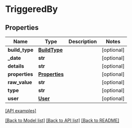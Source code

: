 # TriggeredBy

## Properties
Name | Type | Description | Notes
------------ | ------------- | ------------- | -------------
**build_type** | [**BuildType**](BuildType.md) |  | [optional] 
**_date** | **str** |  | [optional] 
**details** | **str** |  | [optional] 
**properties** | [**Properties**](Properties.md) |  | [optional] 
**raw_value** | **str** |  | [optional] 
**type** | **str** |  | [optional] 
**user** | [**User**](User.md) |  | [optional] 

[[API examples]](http://devopshq.github.io/teamcity/teamcity_models/TriggeredBy.html)

[[Back to Model list]](../README.md#documentation-for-models) [[Back to API list]](../README.md#documentation-for-api-endpoints) [[Back to README]](../README.md)


